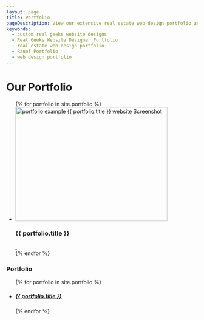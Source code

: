 ```yaml
---
layout: page
title: Portfolio
pageDescription: View our extensive real estate web design portfolio and see how we can help you on your next web project.
keywords:
  - custom real geeks website designs
  - Real Geeks Website Designer Portfolio
  - real estate web design portfolio
  - Rauof Portfolio
  - web design portfolio
---
```


<div id="our-portfolio">
  <h1>Our Portfolio</h1>
  <div class="container">
    <div class="row">
      <section class="col col-sm-8 customSection customCommunities" style="padding-top:0px;">
          <div class="customCommunities-content">
              <ul class="small-block-grid-1 text-center">
              {% for portfolio in site.portfolio %}
                  <li>
                      <div class="community-container"><img src="{{site.url}}{{ portfolio.heroImage }}" alt="portfolio example {{ portfolio.title }} website Screenshot" width="400" height="300">
                          <div class="community-description">
                              <h3>{{ portfolio.title }}</h3>
                          </div>
                          <div class="community-overlay"></div>
                          <div class="community-link-overlay"><a href="{{ portfolio.url | prepend: site.baseurl }}">&nbsp;</a></div>
                      </div>
                  </li>
              {% endfor %}
              </ul>
          </div>
      </section>
      <div class="col col-sm-4 related">
        <h3>Portfolio</h3>
        <ul class="related-posts">
          {% for portfolio in site.portfolio %}
            <li>
              <h5>
                <a href="{{ portfolio.url }}">
                  {{ portfolio.title }}
                </a>
              </h5>
            </li>
          {% endfor %}
        </ul>
      </div>
    </div>
  </div>
</div>
